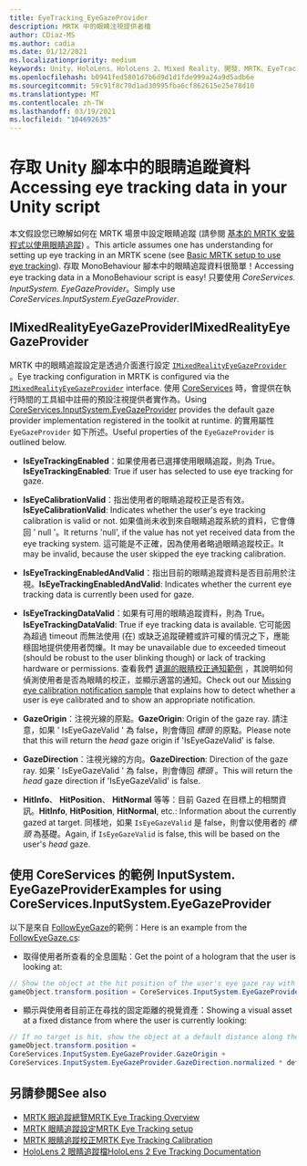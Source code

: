 ```yaml
---
title: EyeTracking_EyeGazeProvider
description: MRTK 中的眼睛注視提供者檔
author: CDiaz-MS
ms.author: cadia
ms.date: 01/12/2021
ms.localizationpriority: medium
keywords: Unity、HoloLens、HoloLens 2、Mixed Reality、開發、MRTK、EyeTracking、EyeGaze、
ms.openlocfilehash: b0941fed5801d7b6d9d1d1fde999a24a9d5adb6e
ms.sourcegitcommit: 59c91f8c70d1ad30995fba6cf862615e25e78d10
ms.translationtype: MT
ms.contentlocale: zh-TW
ms.lasthandoff: 03/19/2021
ms.locfileid: "104692635"
---
```

# <a name="accessing-eye-tracking-data-in-your-unity-script"></a><span data-ttu-id="6fc09-104">存取 Unity 腳本中的眼睛追蹤資料</span><span class="sxs-lookup"><span data-stu-id="6fc09-104">Accessing eye tracking data in your Unity script</span></span>

<span data-ttu-id="6fc09-105">本文假設您已瞭解如何在 MRTK 場景中設定眼睛追蹤 (請參閱 [基本的 MRTK 安裝程式以使用眼睛追蹤](EyeTracking_BasicSetup.md)) 。</span><span class="sxs-lookup"><span data-stu-id="6fc09-105">This article assumes one has understanding for setting up eye tracking in an MRTK scene (see [Basic MRTK setup to use eye tracking](EyeTracking_BasicSetup.md)).</span></span>
<span data-ttu-id="6fc09-106">存取 MonoBehaviour 腳本中的眼睛追蹤資料很簡單！</span><span class="sxs-lookup"><span data-stu-id="6fc09-106">Accessing eye tracking data in a MonoBehaviour script is easy!</span></span> <span data-ttu-id="6fc09-107">只要使用 *CoreServices. InputSystem. EyeGazeProvider*。</span><span class="sxs-lookup"><span data-stu-id="6fc09-107">Simply use *CoreServices.InputSystem.EyeGazeProvider*.</span></span>

## <a name="imixedrealityeyegazeprovider"></a><span data-ttu-id="6fc09-108">IMixedRealityEyeGazeProvider</span><span class="sxs-lookup"><span data-stu-id="6fc09-108">IMixedRealityEyeGazeProvider</span></span>

<span data-ttu-id="6fc09-109">MRTK 中的眼睛追蹤設定是透過介面進行設定 [`IMixedRealityEyeGazeProvider`](xref:Microsoft.MixedReality.Toolkit.Input.IMixedRealityEyeGazeProvider) 。</span><span class="sxs-lookup"><span data-stu-id="6fc09-109">Eye tracking configuration in MRTK is configured via the [`IMixedRealityEyeGazeProvider`](xref:Microsoft.MixedReality.Toolkit.Input.IMixedRealityEyeGazeProvider) interface.</span></span> <span data-ttu-id="6fc09-110">使用 [CoreServices](EyeTracking_EyeGazeProvider.md) 時，會提供在執行時間的工具組中註冊的預設注視提供者實作為。</span><span class="sxs-lookup"><span data-stu-id="6fc09-110">Using [CoreServices.InputSystem.EyeGazeProvider](EyeTracking_EyeGazeProvider.md) provides the default gaze provider implementation registered in the toolkit at runtime.</span></span>
<span data-ttu-id="6fc09-111">的實用屬性 `EyeGazeProvider` 如下所述。</span><span class="sxs-lookup"><span data-stu-id="6fc09-111">Useful properties of the `EyeGazeProvider` is outlined below.</span></span>

- <span data-ttu-id="6fc09-112">**IsEyeTrackingEnabled**：如果使用者已選擇使用眼睛追蹤，則為 True。</span><span class="sxs-lookup"><span data-stu-id="6fc09-112">**IsEyeTrackingEnabled**: True if user has selected to use eye tracking for gaze.</span></span>

- <span data-ttu-id="6fc09-113">**IsEyeCalibrationValid**：指出使用者的眼睛追蹤校正是否有效。</span><span class="sxs-lookup"><span data-stu-id="6fc09-113">**IsEyeCalibrationValid**: Indicates whether the user's eye tracking calibration is valid or not.</span></span>
<span data-ttu-id="6fc09-114">如果值尚未收到來自眼睛追蹤系統的資料，它會傳回 ' null '。</span><span class="sxs-lookup"><span data-stu-id="6fc09-114">It returns 'null', if the value has not yet received data from the eye tracking system.</span></span>
<span data-ttu-id="6fc09-115">這可能是不正確，因為使用者略過眼睛追蹤校正。</span><span class="sxs-lookup"><span data-stu-id="6fc09-115">It may be invalid, because the user skipped the eye tracking calibration.</span></span>

- <span data-ttu-id="6fc09-116">**IsEyeTrackingEnabledAndValid**：指出目前的眼睛追蹤資料是否目前用於注視。</span><span class="sxs-lookup"><span data-stu-id="6fc09-116">**IsEyeTrackingEnabledAndValid**: Indicates whether the current eye tracking data is currently been used for gaze.</span></span>

- <span data-ttu-id="6fc09-117">**IsEyeTrackingDataValid**：如果有可用的眼睛追蹤資料，則為 True。</span><span class="sxs-lookup"><span data-stu-id="6fc09-117">**IsEyeTrackingDataValid**: True if eye tracking data is available.</span></span>
<span data-ttu-id="6fc09-118">它可能因為超過 timeout 而無法使用 (在) 或缺乏追蹤硬體或許可權的情況之下，應能穩固地提供使用者閃爍。</span><span class="sxs-lookup"><span data-stu-id="6fc09-118">It may be unavailable due to exceeded timeout (should be robust to the user blinking though) or lack of tracking hardware or permissions.</span></span>
<span data-ttu-id="6fc09-119">查看我們 [遺漏的眼睛校正通知範例](EyeTracking_IsUserCalibrated.md) ，其說明如何偵測使用者是否為眼睛的校正，並顯示適當的通知。</span><span class="sxs-lookup"><span data-stu-id="6fc09-119">Check out our [Missing eye calibration notification sample](EyeTracking_IsUserCalibrated.md) that explains how to detect whether a user is eye calibrated and to show an appropriate notification.</span></span>

- <span data-ttu-id="6fc09-120">**GazeOrigin**：注視光線的原點。</span><span class="sxs-lookup"><span data-stu-id="6fc09-120">**GazeOrigin**: Origin of the gaze ray.</span></span>
<span data-ttu-id="6fc09-121">請注意，如果 ' IsEyeGazeValid ' 為 false，則會傳回 *標頭* 的原點。</span><span class="sxs-lookup"><span data-stu-id="6fc09-121">Please note that this will return the *head* gaze origin if 'IsEyeGazeValid' is false.</span></span>

- <span data-ttu-id="6fc09-122">**GazeDirection**：注視光線的方向。</span><span class="sxs-lookup"><span data-stu-id="6fc09-122">**GazeDirection**: Direction of the gaze ray.</span></span>
<span data-ttu-id="6fc09-123">如果 ' IsEyeGazeValid ' 為 false，則會傳回 *標頭* 。</span><span class="sxs-lookup"><span data-stu-id="6fc09-123">This will return the *head* gaze direction if 'IsEyeGazeValid' is false.</span></span>

- <span data-ttu-id="6fc09-124">**HitInfo**、 **HitPosition**、 **HitNormal** 等等：目前 Gazed 在目標上的相關資訊。</span><span class="sxs-lookup"><span data-stu-id="6fc09-124">**HitInfo**, **HitPosition**, **HitNormal**, etc.: Information about the currently gazed at target.</span></span>
<span data-ttu-id="6fc09-125">同樣地，如果 `IsEyeGazeValid` 是 false，則會以使用者的 *標頭* 為基礎。</span><span class="sxs-lookup"><span data-stu-id="6fc09-125">Again, if `IsEyeGazeValid` is false, this will be based on the user's *head* gaze.</span></span>

## <a name="examples-for-using-coreservicesinputsystemeyegazeprovider"></a><span data-ttu-id="6fc09-126">使用 CoreServices 的範例 InputSystem. EyeGazeProvider</span><span class="sxs-lookup"><span data-stu-id="6fc09-126">Examples for using CoreServices.InputSystem.EyeGazeProvider</span></span>

<span data-ttu-id="6fc09-127">以下是來自 [FollowEyeGaze](xref:Microsoft.MixedReality.Toolkit.Examples.Demos.EyeTracking.FollowEyeGaze)的範例：</span><span class="sxs-lookup"><span data-stu-id="6fc09-127">Here is an example from the [FollowEyeGaze.cs](xref:Microsoft.MixedReality.Toolkit.Examples.Demos.EyeTracking.FollowEyeGaze):</span></span>

- <span data-ttu-id="6fc09-128">取得使用者所查看的全息圖點：</span><span class="sxs-lookup"><span data-stu-id="6fc09-128">Get the point of a hologram that the user is looking at:</span></span>

```c#
// Show the object at the hit position of the user's eye gaze ray with the target.
gameObject.transform.position = CoreServices.InputSystem.EyeGazeProvider.HitPosition;
```

- <span data-ttu-id="6fc09-129">顯示與使用者目前正在尋找的固定距離的視覺資產：</span><span class="sxs-lookup"><span data-stu-id="6fc09-129">Showing a visual asset at a fixed distance from where the user is currently looking:</span></span>

```c#
// If no target is hit, show the object at a default distance along the gaze ray.
gameObject.transform.position =
CoreServices.InputSystem.EyeGazeProvider.GazeOrigin +
CoreServices.InputSystem.EyeGazeProvider.GazeDirection.normalized * defaultDistanceInMeters;
```

## <a name="see-also"></a><span data-ttu-id="6fc09-130">另請參閱</span><span class="sxs-lookup"><span data-stu-id="6fc09-130">See also</span></span>

- [<span data-ttu-id="6fc09-131">MRTK 眼追蹤總覽</span><span class="sxs-lookup"><span data-stu-id="6fc09-131">MRTK Eye Tracking Overview</span></span>](EyeTracking_Main.md)
- [<span data-ttu-id="6fc09-132">MRTK 眼睛追蹤設定</span><span class="sxs-lookup"><span data-stu-id="6fc09-132">MRTK Eye Tracking setup</span></span>](EyeTracking_BasicSetup.md)
- [<span data-ttu-id="6fc09-133">MRTK 眼睛追蹤校正</span><span class="sxs-lookup"><span data-stu-id="6fc09-133">MRTK Eye Tracking Calibration</span></span>](EyeTracking_IsUserCalibrated.md)
- [<span data-ttu-id="6fc09-134">HoloLens 2 眼睛追蹤檔</span><span class="sxs-lookup"><span data-stu-id="6fc09-134">HoloLens 2 Eye Tracking Documentation</span></span>](https://docs.microsoft.com/windows/mixed-reality/eye-tracking)
